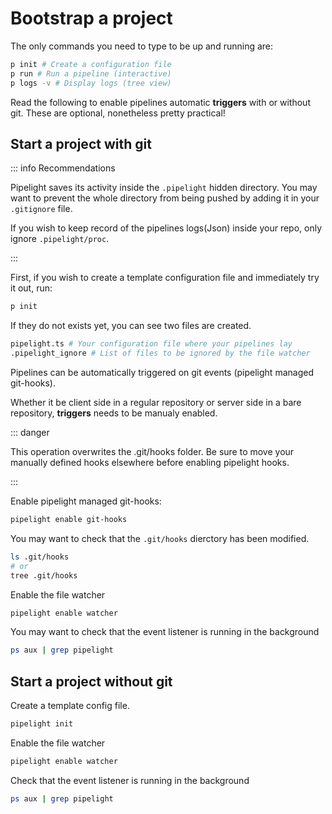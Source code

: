 # Bootstrap a project

The only commands you need to type to be up and running are:

```sh
p init # Create a configuration file
p run # Run a pipeline (interactive)
p logs -v # Display logs (tree view)
```

Read the following to enable pipelines automatic **triggers** with or without
git. These are optional, nonetheless pretty practical!

## Start a project with git

::: info Recommendations

Pipelight saves its activity inside the `.pipelight` hidden directory. You may
want to prevent the whole directory from being pushed by adding it in your
`.gitignore` file.

If you wish to keep record of the pipelines logs(Json) inside your repo, only
ignore `.pipelight/proc`.

:::

First, if you wish to create a template configuration file and immediately try
it out, run:

```sh
p init
```

If they do not exists yet, you can see two files are created.

```sh
pipelight.ts # Your configuration file where your pipelines lay
.pipelight_ignore # List of files to be ignored by the file watcher
```

Pipelines can be automatically triggered on git events (pipelight managed
git-hooks).

Whether it be client side in a regular repository or server side in a bare
repository, **triggers** needs to be manualy enabled.

::: danger

This operation overwrites the .git/hooks folder. Be sure to move your manually
defined hooks elsewhere before enabling pipelight hooks.

:::

Enable pipelight managed git-hooks:

```sh
pipelight enable git-hooks
```

You may want to check that the `.git/hooks` dierctory has been modified.

```sh
ls .git/hooks
# or
tree .git/hooks
```

Enable the file watcher

```sh
pipelight enable watcher
```

You may want to check that the event listener is running in the background

```sh
ps aux | grep pipelight
```

## Start a project without git

Create a template config file.

```sh
pipelight init
```

Enable the file watcher

```sh
pipelight enable watcher
```

Check that the event listener is running in the background

```sh
ps aux | grep pipelight
```
